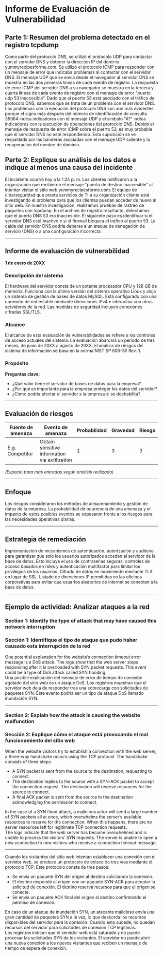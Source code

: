 # Informe de Evaluación de Vulnerabilidad

## Parte 1: Resumen del problema detectado en el registro tcpdump

Como parte del protocolo DNS, se utilizó el protocolo UDP para contactar con el servidor DNS y obtener la dirección IP del dominio yummyrecipesforme.com. Se utilizó el protocolo ICMP para responder con un mensaje de error que indicaba problemas al contactar con el servidor DNS. El mensaje UDP que se envía desde el navegador al servidor DNS se muestra en las dos primeras líneas de cada evento de registro. La respuesta de error ICMP del servidor DNS a su navegador se muestra en la tercera y cuarta líneas de cada evento de registro con el mensaje de error "puerto udp 53 inaccesible". Dado que el puerto 53 está asociado con el tráfico del protocolo DNS, sabemos que se trata de un problema con el servidor DNS. Los problemas con la ejecución del protocolo DNS son aún más evidentes porque el signo más después del número de identificación de consulta 35084 indica indicadores con el mensaje UDP y el símbolo "A?" indica indicadores con la ejecución de operaciones del protocolo DNS. Debido al mensaje de respuesta de error ICMP sobre el puerto 53, es muy probable que el servidor DNS no esté respondiendo. Esta suposición se ve respaldada por las banderas asociadas con el mensaje UDP saliente y la recuperación del nombre de dominio.

## Parte 2: Explique su análisis de los datos e indique al menos una causa del incidente

El incidente ocurrió hoy a la 1:24 p. m. Los clientes notificaron a la organización que recibieron el mensaje "puerto de destino inaccesible" al intentar visitar el sitio web yummyrecipesforme.com. El equipo de ciberseguridad que presta servicios de TI a su organización cliente está investigando el problema para que los clientes puedan acceder de nuevo al sitio web. En nuestra investigación, realizamos pruebas de rastreo de paquetes con tcpdump. En el archivo de registro resultante, detectamos que el puerto DNS 53 era inaccesible. El siguiente paso es identificar si el servidor DNS está inactivo o si el firewall bloquea el tráfico al puerto 53. La caída del servidor DNS podría deberse a un ataque de denegación de servicio (DNS) o a una configuración incorrecta.

---

## Informe de evaluación de vulnerabilidad

**1 de enero de 20XX**

### Descripción del sistema

El hardware del servidor consta de un potente procesador CPU y 128 GB de memoria. Funciona con la última versión del sistema operativo Linux y aloja un sistema de gestión de bases de datos MySQL. Está configurado con una conexión de red estable mediante direcciones IPv4 e interactúa con otros servidores de la red. Las medidas de seguridad incluyen conexiones cifradas SSL/TLS.

### Alcance

El alcance de esta evaluación de vulnerabilidades se refiere a los controles de acceso actuales del sistema. La evaluación abarcará un período de tres meses, de junio de 20XX a agosto de 20XX. El análisis de riesgos del sistema de información se basa en la norma NIST SP 800-30 Rev. 1.

### Propósito

**Preguntas clave:**

- ¿Qué valor tiene el servidor de bases de datos para la empresa?
- ¿Por qué es importante para la empresa proteger los datos del servidor?
- ¿Cómo podría afectar el servidor a la empresa si se deshabilita?

---

## Evaluación de riesgos

| Fuente de amenaza | Evento de amenaza                            | Probabilidad | Gravedad | Riesgo |
|-------------------|-----------------------------------------------|--------------|----------|--------|
| E.g. Competitor   | Obtain sensitive information via exfiltration | 1            | 3        | 3      |

*(Espacio para más entradas según análisis realizado)*

---

## Enfoque

Los riesgos consideraron los métodos de almacenamiento y gestión de datos de la empresa. La probabilidad de ocurrencia de una amenaza y el impacto de estos posibles eventos se sopesaron frente a los riesgos para las necesidades operativas diarias.

---

## Estrategia de remediación

Implementación de mecanismos de autenticación, autorización y auditoría para garantizar que solo los usuarios autorizados accedan al servidor de la base de datos. Esto incluye el uso de contraseñas seguras, controles de acceso basados ​​en roles y autenticación multifactor para limitar los privilegios de los usuarios. Cifrado de datos en movimiento mediante TLS en lugar de SSL. Listado de direcciones IP permitidas en las oficinas corporativas para evitar que usuarios aleatorios de internet se conecten a la base de datos.

---

## Ejemplo de actividad: Analizar ataques a la red

### Section 1: Identify the type of attack that may have caused this network interruption  
### Sección 1: Identifique el tipo de ataque que pudo haber causado esta interrupción de la red

One potential explanation for the website’s connection timeout error message is a DoS attack. The logs show that the web server stops responding after it is overloaded with SYN packet requests. This event could be a type of DoS attack called SYN flooding.  
Una posible explicación del mensaje de error de tiempo de conexión agotado del sitio web es un ataque DoS. Los registros muestran que el servidor web deja de responder tras una sobrecarga con solicitudes de paquetes SYN. ​​Este evento podría ser un tipo de ataque DoS llamado inundación SYN.

---

### Section 2: Explain how the attack is causing the website malfunction  
### Sección 2: Explique cómo el ataque está provocando el mal funcionamiento del sitio web

When the website visitors try to establish a connection with the web server, a three-way handshake occurs using the TCP protocol. The handshake consists of three steps:

- A SYN packet is sent from the source to the destination, requesting to connect.  
- The destination replies to the source with a SYN-ACK packet to accept the connection request. The destination will reserve resources for the source to connect.  
- A final ACK packet is sent from the source to the destination acknowledging the permission to connect.  

In the case of a SYN flood attack, a malicious actor will send a large number of SYN packets all at once, which overwhelms the server’s available resources to reserve for the connection. When this happens, there are no server resources left for legitimate TCP connection requests.  
The logs indicate that the web server has become overwhelmed and is unable to process the visitors’ SYN requests. The server is unable to open a new connection to new visitors who receive a connection timeout message.

---

Cuando los visitantes del sitio web intentan establecer una conexión con el servidor web, se produce un protocolo de enlace de tres vías mediante el protocolo TCP. Este protocolo consta de tres pasos:

- Se envía un paquete SYN del origen al destino solicitando la conexión.  
- El destino responde al origen con un paquete SYN-ACK para aceptar la solicitud de conexión. El destino reserva recursos para que el origen se conecte.  
- Se envía un paquete ACK final del origen al destino confirmando el permiso de conexión.  

En caso de un ataque de inundación SYN, un atacante malicioso envía una gran cantidad de paquetes SYN a la vez, lo que desborda los recursos disponibles del servidor para la conexión. Cuando esto sucede, no quedan recursos del servidor para solicitudes de conexión TCP legítimas.  
Los registros indican que el servidor web está saturado y no puede procesar las solicitudes SYN de los visitantes. El servidor no puede abrir una nueva conexión a los nuevos visitantes que reciben un mensaje de tiempo de espera de conexión.
